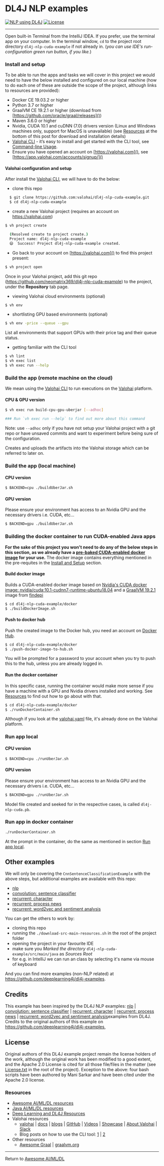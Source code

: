 # DL4J NLP examples

[![NLP using DL4J](https://img.shields.io/docker/pulls/neomatrix369/dl4j-nlp-cuda.svg)](https://hub.docker.com/r/neomatrix369/dl4j-nlp-cuda) [![License](https://img.shields.io/badge/License-Apache%202.0-blue.svg)](https://opensource.org/licenses/Apache-2.0)

---

Open built-in Terminal from the IntelliJ IDEA. 
If you prefer, use the terminal app on your computer.
In the terminal window, `cd` to the project root directory `dl4j-nlp-cuda-example` if not already in.
(_you can use IDE's run-configuration green run button, if you like._)

### Install and setup

To be able to run the apps and tasks we will cover in this project we would need to have the below installed and configured on our local machine (how to do each one of these are outside the scope of the project, although links to resources are provided):

- Docker CE 19.03.2 or higher
- Python 3.7 or higher
- GraalVM CE 19.2.1 or higher (download from [https://github.com/oracle/graal/releases]())
- Maven 3.6.0 or higher
- Nvidia, CUDA 10.1 and cuDNN (7.0) drivers version (Linux and Windows machines only, support for MacOS is unavailable) (see [Resources](#resoures) at the bottom of this post for download and installation details)
- [Valohai CLI](https://docs.valohai.com/tutorials/quick-start-cli.html?highlight=cli) - it’s easy to install and get started with the CLI tool, see [Command-line Usage](https://docs.valohai.com/valohai-cli/index.html?highlight=cli).
- Ensure you have opened an account on [https://valohai.com](), see [https://app.valohai.com/accounts/signup/]() 

#### Valohai configuration and setup

After install the [Valohai CLI](https://docs.valohai.com/valohai-cli/index.html?highlight=cli), we will have to do the below:

- clone this repo

```bash  
  $ git clone https://github.com:valohai/dl4j-nlp-cuda-example.git
  $ cd dl4j-nlp-cuda-example
```

- create a new Valohai project (requires an account on https://valohai.com)
```bash
$ vh project create
```  
```bash
  (Resolved create to project create.)
  Project name: dl4j-nlp-cuda-example
  😄  Success! Project dl4j-nlp-cuda-example created.
```

- Go back to your account on [https://valohai.com]() to find this project present:

```bash
$ vh project open
```

Once in your Valohai project, add this git repo (https://github.com/neomatrix369/dl4j-nlp-cuda-example) to the project, under the **Repository** tab page.

- viewing Valohai cloud environments (optional)
```bash
$ vh env 
```

- shortlisting GPU based environments (optional)
```bash
$ vh env -price --queue --gpu
```
List all environments that support GPUs with their price tag and their queue status. 
- getting familiar with the CLI tool
```bash
$ vh lint
$ vh exec list
$ vh exec run --help
```    

### Build the app (remote machine on the cloud)

We mean using the [Valohai CLI](https://docs.valohai.com/tutorials/quick-start-cli.html?highlight=cli) to run executions on the [Valohai](https://valohai.org) platform.

#### CPU & GPU version

```bash
$ vh exec run build-cpu-gpu-uberjar [--adhoc]

### Run `vh exec run --help` to find out more about this command
```

Note: use `--adhoc` only if you have not setup your Valohai project with a git repo or have unsaved commits and want to experiment before being sure of the configuration.

Creates and uploads the artifacts into the Valohai storage which can be referred to later on.
    
### Build the app (local machine)

#### CPU version

```bash
$ BACKEND=cpu ./buildUberJar.sh
```

#### GPU version

Please ensure your environment has access to an Nvidia GPU and the necessary drivers i.e. CUDA, etc...

```bash
$ BACKEND=gpu ./buildUberJar.sh
```

### Building the docker container to run CUDA-enabled Java apps

**For the sake of this project you won't need to do any of the below steps in this section, as we already have a [pre-baked CUDA-enabled docker image](https://hub.docker.com/r/neomatrix369/dl4j-nlp-cuda/tags) for your use.** The docker image contains everything mentioned in the pre-requites in the [Install and Setup](#install-and-setup) section.

#### Build docker image

Builds a CUDA-enabled docker image based on [Nvidia's CUDA docker image: nvidia/cuda:10.1-cudnn7-runtime-ubuntu18.04](https://hub.docker.com/r/nvidia/cuda/tags) and a [GraalVM 19.2.1](https://hub.docker.com/r/findepi/graalvm/tags) image from [findepi](https://hub.docker.com/r/findepi/) 

```bash
$ cd dl4j-nlp-cuda-example/docker
$ ./buildDockerImage.sh
```

#### Push to docker hub

Push the created image to the Docker hub, you need an account on [Docker Hub](https://hub.docker.com/).

```bash
$ cd dl4j-nlp-cuda-example/docker
$ ./push-docker-image-to-hub.sh
```

You will be prompted for a password to your account when you try to push this to the hub, unless you are already logged in.

#### Run the docker container

In this specific case, running the container would make more sense if you have a machine with a GPU and Nvidia drivers installed and working.
See [Resources](#resources) to find out how to go about with that.

```bash
$ cd dl4j-nlp-cuda-example/docker
$ ./runDockerContainer.sh
```

Although if you look at the [valohai.yaml]() file, it's already done on the Valohai platform. 

### Run app local

#### CPU version

```bash
$ BACKEND=cpu ./runUberJar.sh
```

#### GPU version

Please ensure your environment has access to an Nvidia GPU and the necessary drivers i.e. CUDA, etc...

```bash
$ BACKEND=gpu ./runUberJar.sh
```

Model file created and seeked for in the respective cases, is called `dl4j-nlp-cuda.pb`.

### Run app in docker container

```bash
./runDockerContainer.sh
```

At the prompt in the container, do the same as mentioned in section [Run app local](#run-app-local).

## Other examples

We will only be covering the `CnnSentenceClassificationExample` with the above steps, but additional examples are available with this repo:
 
- [nlp](https://github.com/eclipse/deeplearning4j-examples/tree/master/dl4j-examples/src/main/java/org/deeplearning4j/examples/nlp) 
- [convolution: sentence classifier](https://github.com/eclipse/deeplearning4j-examples/tree/master/dl4j-examples/src/main/java/org/deeplearning4j/examples/convolution/sentenceclassification) 
- [recurrent: character](https://github.com/eclipse/deeplearning4j-examples/tree/master/dl4j-examples/src/main/java/org/deeplearning4j/examples/recurrent/character) 
- [recurrent: process news](https://github.com/eclipse/deeplearning4j-examples/tree/master/dl4j-examples/src/main/java/org/deeplearning4j/examples/recurrent/processnews) 
- [recurrent: word2vec and sentiment analysis](https://github.com/eclipse/deeplearning4j-examples/tree/master/dl4j-examples/src/main/java/org/deeplearning4j/examples/recurrent/word2vecsentiment) 

You can get the others to work by:

- cloning this repo
- running the `./download-src-main-resources.sh` in the root of the project folder
- opening the project in your favourite IDE
- make sure you *Marked the directory* `dl4j-nlp-cuda-example/src/main/java` as *Sources Root* 
- for e.g. in IntelliJ we can run an class by selecting it's name via mouse of keyboard

And you can find more examples (non-NLP related) at https://github.com/deeplearning4j/dl4j-examples.

## Credits

This example has been inspired by the DL4J NLP examples: [nlp](https://github.com/eclipse/deeplearning4j-examples/tree/master/dl4j-examples/src/main/java/org/deeplearning4j/examples/nlp) | [convolution: sentence classifier](https://github.com/eclipse/deeplearning4j-examples/tree/master/dl4j-examples/src/main/java/org/deeplearning4j/examples/convolution/sentenceclassification) | [recurrent: character](https://github.com/eclipse/deeplearning4j-examples/tree/master/dl4j-examples/src/main/java/org/deeplearning4j/examples/recurrent/character) | [recurrent: process news](https://github.com/eclipse/deeplearning4j-examples/tree/master/dl4j-examples/src/main/java/org/deeplearning4j/examples/recurrent/processnews) | [recurrent: word2vec and sentiment analysis](https://github.com/eclipse/deeplearning4j-examples/tree/master/dl4j-examples/src/main/java/org/deeplearning4j/examples/recurrent/word2vecsentiment )examples from DL4J. Credits to the original authors of this example on https://github.com/deeplearning4j/dl4j-examples, 

## License

Original authors of this DL4J example project remain the license holders of the work, although the original work has been modified to a good extent, and the Apache 2.0 License is cited for all those file/files in the matter (see [License.txt](License.txt) in the root of the project). Exception to the above: four bash scripts have been authored by Mani Sarkar and have been cited under the Apache 2.0 license.

### Resources

- [Awesome AI/ML/DL resources](https://github.com/neomatrix369/awesome-ai-ml-dl/)
- [Java AI/ML/DL resources](https://github.com/neomatrix369/awesome-ai-ml-dl/blob/master/README-details.md#java)
- [Deep Learning and DL4J Resources](https://github.com/neomatrix369/awesome-ai-ml-dl/blob/master/README-details.md#deep-learning)
- Valohai resources
  - [valohai](https://valohai.com/) | [docs](https://docs.valohai.com/) | [blogs](https://blog.valohai.com/) | [GitHub](https://github.com/valohai) | [Videos](https://www.youtube.com/channel/UCiR8Fpv6jRNphaZ99PnIuFg) | [Showcase](https://valohai.com/showcase/) | [About Valohai](https://github.com/neomatrix369/awesome-ai-ml-dl/blob/master/data/about-Valohai.md#valohai) | [Slack](https://community-slack.valohai.com/)
  - Blog posts on how to use the CLI tool: [1](https://blog.valohai.com/from-zero-to-hero-with-valohai-cli) | [2](https://blog.valohai.com/from-zero-to-hero-with-valohai-part-2)
- Other resources
  - [Awesome Graal](https://github.com/neomatrix369/awesome-graal) | [graalvm.org](https://www.graalvm.org/)

---

Return to [Awesome AI/ML/DL](https://github.com/neomatrix369/awesome-ai-ml-dl#awesome-ai-ml-dl-)